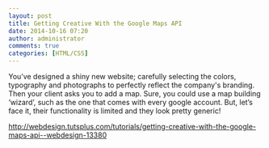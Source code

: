 ```yaml
---
layout: post
title: Getting Creative With the Google Maps API
date: 2014-10-16 07:20
author: administrator
comments: true
categories: [HTML/CSS]
---
```

You’ve designed a shiny new website; carefully selecting the colors, typography and photographs to perfectly reflect the company's branding.  Then your client asks you to add a map. Sure, you could use a map building ‘wizard’, such as the one that comes with every google account. But, let’s face it, their functionality is limited and they look pretty generic!

http://webdesign.tutsplus.com/tutorials/getting-creative-with-the-google-maps-api--webdesign-13380

